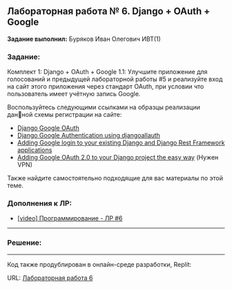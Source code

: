 ## Лабораторная работа № 6. Django + OAuth + Google

**Задание выполнил:** Буряков Иван Олегович ИВТ(1)

### Задание: 

Комплект 1: Django + OAuth + Google
1.1: Улучшите приложение для голосований и предыдущей лабораторной работы #5 и реализуйте вход на сайт этого приложения через стандарт OAuth, при условии что пользователь имеет учётную запись Google.

Воспользуйтесь следующими ссылками на образцы реализации данной схемы регистрации на сайте:
* [Django Google OAuth](https://pylessons.com/django-google-oauth)
* [Django Google Authentication using django­allauth](https://dev.to/mdrhmn/django-google-authentication-using-django-allauth-18f8)
* [Adding Google login to your existing Django and Django Rest Framework applications](https://www.hacksoft.io/blog/adding-google-login-to-your-existing-django-and-django-rest-framework-applications)
* [Adding Google OAuth 2.0 to your Django project the easy way](https://anmol-garg.medium.com/adding-google-oauth-2-0-to-your-django-project-the-easy-way-9df3d87d16fd) (Нужен VPN)

Также найдите самостоятельно подходящие для вас материалы по этой теме.

### Дополнения к ЛР:

* [[video] Программирование - ЛР #6](https://www.youtube.com/watch?v=HL3XuwCsi7Q)

___________________________________________
### Решение:
___________________________________________


Код также продублирован в онлайн-среде разработки, Replit:

URL: [Лабораторная работа 6](https://replit.com/@Buryackov-Ivan/)
